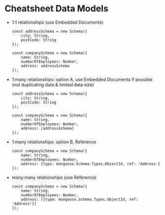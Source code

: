 

# Cheatsheet Data Models



- 1:1 relationships (use Embedded Documents)

    ```
    const addressSchema = new Schema({
        city: String,
        postCode: String
    });

    const companySchema = new Schema({
        name: String,
        numberOfEmployees: Number,
        address: addressSchema
    });
    ```


        
-  1:many relationships: option A, use Embedded Documents if possible (not duplicating data & limited data size)

    ```
    const addressSchema = new Schema({
        city: String,
        postCode: String
    });

    const companySchema = new Schema({
        name: String,
        numberOfEmployees: Number,
        address: [addressSchema]
    });
    ```


- 1:many relationships: option B, Reference

    ```
    const companySchema = new Schema({
        name: String,
        numberOfEmployees: Number,
        address: {type: mongoose.Schema.Types.ObjectId, ref: 'Address'}
    });

    ```


- many:many relationships (use Reference)

    ```
    const companySchema = new Schema({
        name: String,
        numberOfEmployees: Number,
        address: [{type: mongoose.Schema.Types.ObjectId, ref: 'Address'}]
    });
    ```



